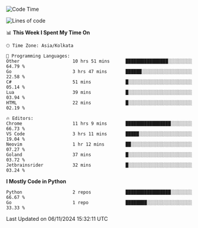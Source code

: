 <!--START_SECTION:waka-->
![Code Time](http://img.shields.io/badge/Code%20Time-377%20hrs%204%20mins-blue)

![Lines of code](https://img.shields.io/badge/From%20Hello%20World%20I%27ve%20Written-387%20lines%20of%20code-blue)

📊 **This Week I Spent My Time On** 

```text
🕑︎ Time Zone: Asia/Kolkata

💬 Programming Languages: 
Other                    10 hrs 51 mins      ████████████████░░░░░░░░░   64.79 % 
Go                       3 hrs 47 mins       ██████░░░░░░░░░░░░░░░░░░░   22.58 % 
C#                       51 mins             █░░░░░░░░░░░░░░░░░░░░░░░░   05.14 % 
Lua                      39 mins             █░░░░░░░░░░░░░░░░░░░░░░░░   03.94 % 
HTML                     22 mins             █░░░░░░░░░░░░░░░░░░░░░░░░   02.19 % 

🔥 Editors: 
Chrome                   11 hrs 9 mins       █████████████████░░░░░░░░   66.73 % 
VS Code                  3 hrs 11 mins       █████░░░░░░░░░░░░░░░░░░░░   19.04 % 
Neovim                   1 hr 12 mins        ██░░░░░░░░░░░░░░░░░░░░░░░   07.27 % 
Goland                   37 mins             █░░░░░░░░░░░░░░░░░░░░░░░░   03.72 % 
Jetbrainsrider           32 mins             █░░░░░░░░░░░░░░░░░░░░░░░░   03.24 % 
```

**I Mostly Code in Python** 

```text
Python                   2 repos             █████████████████░░░░░░░░   66.67 % 
Go                       1 repo              ████████░░░░░░░░░░░░░░░░░   33.33 % 
```




 Last Updated on 06/11/2024 15:32:11 UTC
<!--END_SECTION:waka-->
